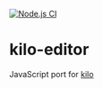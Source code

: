 [![Node.js CI](https://github.com/freddiefujiwara/kilojs/workflows/Node.js%20CI/badge.svg)](https://github.com/freddiefujiwara/kilojs/actions)
# kilo-editor
JavaScript port for [kilo](https://github.com/snaptoken/kilo-src)
